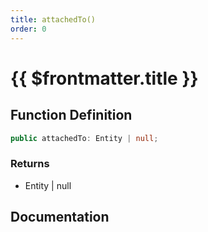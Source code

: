 ```yaml
---
title: attachedTo()
order: 0
---
```


# {{ $frontmatter.title }}

<!--@include: ./attachedTo_partial_header.md-->

## Function Definition

```ts
public attachedTo: Entity | null;
```

### Returns

* Entity | null

## Documentation

<!--@include: ./attachedTo_partial_footer.md-->
